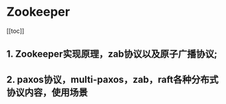 # Zookeeper

[[toc]]

## 1. Zookeeper实现原理，zab协议以及原子广播协议;

## 2. paxos协议，multi-paxos，zab，raft各种分布式协议内容，使用场景
